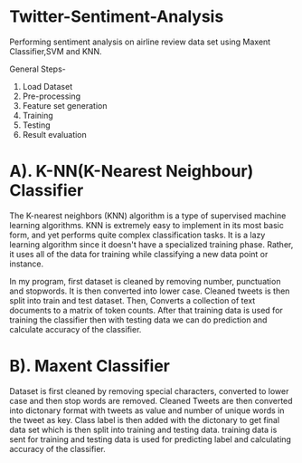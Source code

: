 # Twitter-Sentiment-Analysis
Performing sentiment analysis on airline review data set using Maxent Classifier,SVM and KNN.

General Steps-
1. Load Dataset
2. Pre-processing
3. Feature set generation
4. Training
5. Testing
6. Result evaluation

# A). K-NN(K-Nearest Neighbour) Classifier
The K-nearest neighbors (KNN) algorithm is a type of supervised machine learning algorithms. KNN is extremely easy to implement in its
most basic form, and yet performs quite complex classification tasks. It is a lazy learning algorithm since it doesn't have a specialized
training phase. Rather, it uses all of the data for training while classifying a new data point or instance.

In my program, first dataset is cleaned by removing number, punctuation and stopwords. It is then converted into lower case.
Cleaned tweets is then split into train and test dataset. Then, Converts a collection of text documents to a matrix of token counts.
After that training data is used for training the classifier then with testing data we can do prediction and calculate accuracy of the classifier.


# B). Maxent Classifier
Dataset is first cleaned by removing special characters, converted to lower case and then stop words are removed.
Cleaned Tweets are then converted into dictonary format with tweets as value and number of unique words in the tweet as key.
Class label is then added with the dictonary to get final data set which is then split into training and testing data.
training data is sent for training and testing data is used for predicting label and calculating accuracy of the classifier.

